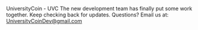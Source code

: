 
UniversityCoin - UVC 
The new development team has finally put some work together. Keep checking back for updates. Questions? Email us at: UniversityCoinDev@gmail.com
